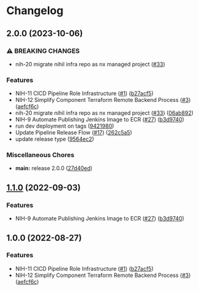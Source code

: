 # Changelog

## 2.0.0 (2023-10-06)


### ⚠ BREAKING CHANGES

* nih-20 migrate nihil infra repo as nx managed project ([#33](https://github.com/devhalos/nihil-infra/issues/33))

### Features

* NIH-11 CICD Pipeline Role Infrastructure ([#1](https://github.com/devhalos/nihil-infra/issues/1)) ([b27acf5](https://github.com/devhalos/nihil-infra/commit/b27acf5a28146ceaea48cab2c8f02a13e206fe0c))
* NIH-12 Simplify Component Terraform Remote Backend Process ([#3](https://github.com/devhalos/nihil-infra/issues/3)) ([aefcf6c](https://github.com/devhalos/nihil-infra/commit/aefcf6cebb46d23705cdb4281a527a72eb12edb3))
* nih-20 migrate nihil infra repo as nx managed project ([#33](https://github.com/devhalos/nihil-infra/issues/33)) ([06ab892](https://github.com/devhalos/nihil-infra/commit/06ab892b80f6cc6e02458f9060c4b7de8746a9a0))
* NIH-9 Automate Publishing Jenkins Image to ECR ([#27](https://github.com/devhalos/nihil-infra/issues/27)) ([b3d9740](https://github.com/devhalos/nihil-infra/commit/b3d9740f6a87290b24f1772c7902e2f3149071ac))
* run dev deployment on tags ([9421980](https://github.com/devhalos/nihil-infra/commit/9421980bd5b1f9b36ebe1d0a31a90b97becd1d5f))
* Update Pipeline Release Flow ([#17](https://github.com/devhalos/nihil-infra/issues/17)) ([262c5a5](https://github.com/devhalos/nihil-infra/commit/262c5a514edeaf2a0436396cbba15d8e0347733c))
* update release type ([9564ec2](https://github.com/devhalos/nihil-infra/commit/9564ec2ba1aecce6fa99ae0bfb46bd38ab359180))


### Miscellaneous Chores

* **main:** release 2.0.0 ([27d40ed](https://github.com/devhalos/nihil-infra/commit/27d40ed113bf7df86b78b41a023959661326884d))

## [1.1.0](https://github.com/devhalos/nihil-infra/compare/remote-backend-v1.0.0...remote-backend-v1.1.0) (2022-09-03)


### Features

* NIH-9 Automate Publishing Jenkins Image to ECR ([#27](https://github.com/devhalos/nihil-infra/issues/27)) ([b3d9740](https://github.com/devhalos/nihil-infra/commit/b3d9740f6a87290b24f1772c7902e2f3149071ac))

## 1.0.0 (2022-08-27)


### Features

* NIH-11 CICD Pipeline Role Infrastructure ([#1](https://github.com/devhalos/nihil-infra/issues/1)) ([b27acf5](https://github.com/devhalos/nihil-infra/commit/b27acf5a28146ceaea48cab2c8f02a13e206fe0c))
* NIH-12 Simplify Component Terraform Remote Backend Process ([#3](https://github.com/devhalos/nihil-infra/issues/3)) ([aefcf6c](https://github.com/devhalos/nihil-infra/commit/aefcf6cebb46d23705cdb4281a527a72eb12edb3))
